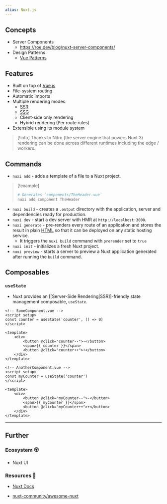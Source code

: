 ```yaml
---
alias: Nuxt.js
---
```

## Concepts

- Server Components
    - https://roe.dev/blog/nuxt-server-components/
- Design Patterns
    - [Vue Patterns](https://www.patterns.dev/vue)
## Features

- Built on top of [Vue.js](Vue.js.md)
- File-system routing
- Automatic imports
- Multiple rendering modes:
    - [SSR](Server-Side%20Rendering.md)
    - [SSG](Static%20Site%20Generators.md)
    - Client-side only rendering
    - Hybrid rendering (Per route rules)
- Extensible using its module system

> [!info]
> Thanks to Nitro (the server engine that powers Nuxt 3) rendering can be done across different runtimes including the edge / workers.
## Commands

- `nuxi add` - adds a template of a file to a Nuxt project.

> [!example]
> ```bash
> # Generates `components/TheHeader.vue`
> nuxi add component TheHeader
> ```

- `nuxi build` - creates a `.output` directory with the application, server and dependencies ready for production.
- `nuxi dev` - start a dev server with HMR at `http://localhost:3000`.
- `nuxi generate` - pre-renders every route of an application and stores the result in plain [HTML](HTML.md) so that it can be deployed on any static hosting service. 
    - It triggers the `nuxi build` command with `prerender` set to `true`
- `nuxi init` - initializes a fresh Nuxt project.
- `nuxi preview` - starts a server to preview a Nuxt application generated after running the `build` command.
## Composables
### `useState`

- Nuxt provides an [[Server-Side Rendering|SSR]]-friendly state management composable,  `useState`.

```vue
<!-- SomeComponent.vue -->
<script setup>
const counter = useState('counter', () => 0)
</script>

<template>
    <div>
        <button @click="counter--">-</button>
        <span>{{ counter }}</span>
        <button @click="counter++">+</button>
    </div>
</template>
```

```vue
<!-- AnotherComponent.vue -->
<script setup>
const myCounter = useState('counter')
</script>

<template>
    <div>
        <button @click="myCounter--">-</button>
        <span>{{ myCounter }}</span>
        <button @click="myCounter++">+</button>
    </div>
</template>
```


---
## Further
### Ecosystem 🏵

- Nuxt UI
### Resources 🧩

- [Nuxt Docs](https://nuxt.com/docs)

- [nuxt-community/awesome-nuxt](https://github.com/nuxt-community/awesome-nuxt)